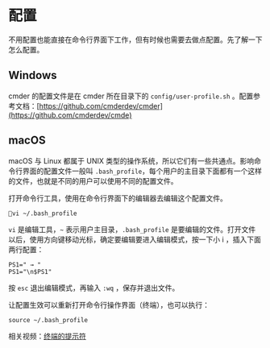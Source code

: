 # 配置

不用配置也能直接在命令行界面下工作，但有时候也需要去做点配置。先了解一下怎么配置。

## Windows

cmder 的配置文件是在 cmder 所在目录下的 `config/user-profile.sh` 。配置参考文档：[https://github.com/cmderdev/cmder](https://github.com/cmderdev/cmde)

## **macOS**

macOS 与 Linux 都属于 UNIX 类型的操作系统，所以它们有一些共通点。影响命令行界面的配置文件一般叫 `.bash_profile`，每个用户的主目录下面都有一个这样的文件，也就是不同的用户可以使用不同的配置文件。

打开命令行工具，使用在命令行界面下的编辑器去编辑这个配置文件。

```
vi ~/.bash_profile
```

`vi` 是编辑工具，`~` 表示用户主目录，`.bash_profile` 是要编辑的文件。打开文件以后，使用方向键移动光标，确定要编辑要进入编辑模式，按一下小 i ，插入下面两行配置：

```
PS1=" → "
PS1="\n$PS1"
```

按 `esc` 退出编辑模式，再输入 `:wq` ，保存并退出文件。

让配置生效可以重新打开命令行操作界面（终端），也可以执行：

```
source ~/.bash_profile
```

相关视频：[终端的提示符](https://ninghao.net/video/4557?a=51729)

